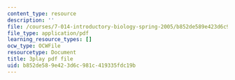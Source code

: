 ```yaml
---
content_type: resource
description: ''
file: /courses/7-014-introductory-biology-spring-2005/b852de589e423d6c981c419335fdc19b_5W4EnYzNRdA.pdf
file_type: application/pdf
learning_resource_types: []
ocw_type: OCWFile
resourcetype: Document
title: 3play pdf file
uid: b852de58-9e42-3d6c-981c-419335fdc19b
---
```


